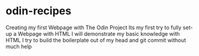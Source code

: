 # odin-recipes
Creating my first Webpage with The Odin Project
Its my first try to fully set-up a Webpage with HTML
I will demonstrate my basic knowledge with HTML
I try to build the boilerplate out of my head and git commit without much help